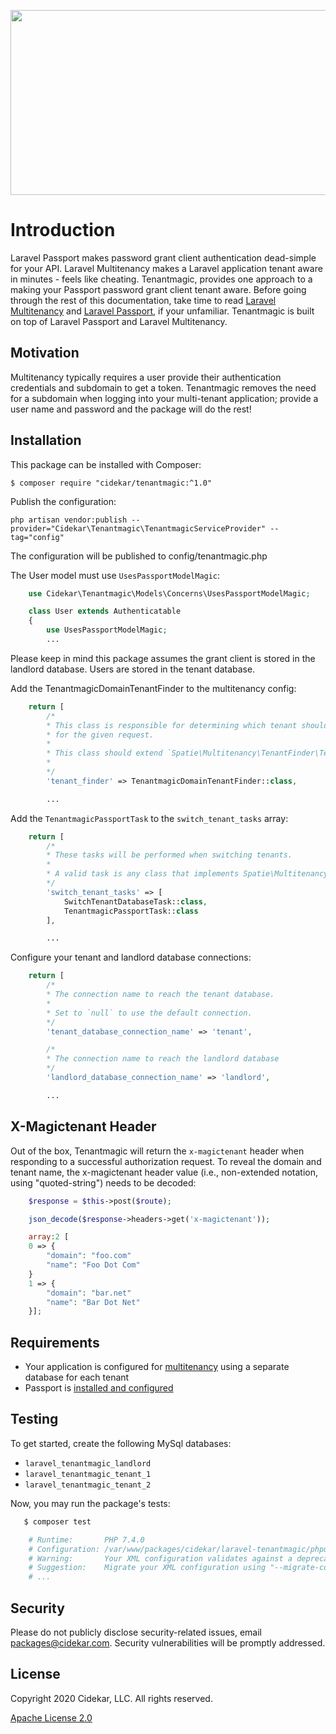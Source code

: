 <p align="center"><img src="https://user-images.githubusercontent.com/4164072/93266709-776d2800-f778-11ea-91a3-a48651b89882.png" width="516.5" height="296"></p>

# Introduction
Laravel Passport makes password grant client authentication dead-simple for your API.  Laravel Multitenancy makes a Laravel application tenant aware in minutes - feels like cheating. Tenantmagic, provides one approach to a making your Passport password grant client tenant aware. Before going through the rest of this documentation, take time to read [Laravel Multitenancy](https://spatie.be/docs/laravel-multitenancy/v1/installation/using-multiple-databases) and [Laravel Passport](https://laravel.com/docs/7.x/passport), if your unfamiliar. Tenantmagic is built on top of Laravel Passport and Laravel Multitenancy.

## Motivation
Multitenancy typically requires a user provide their authentication credentials and subdomain to get a token. Tenantmagic removes the need for a subdomain when logging into your multi-tenant application; provide a user name and password and the package will do the rest!

## Installation
This package can be installed with Composer:

```$ composer require "cidekar/tenantmagic:^1.0"```

Publish the configuration:

```php artisan vendor:publish --provider="Cidekar\Tenantmagic\TenantmagicServiceProvider" --tag="config"```

The configuration will be published to config/tenantmagic.php

The User model must use ```UsesPassportModelMagic```:

```php
    use Cidekar\Tenantmagic\Models\Concerns\UsesPassportModelMagic;

    class User extends Authenticatable
    {
        use UsesPassportModelMagic;
        ...

```
Please keep in mind this package assumes the grant client is stored in the landlord database. Users are stored in the tenant database.

Add the TenantmagicDomainTenantFinder to the multitenancy config:

```php
    return [
        /*
        * This class is responsible for determining which tenant should be current
        * for the given request.
        *
        * This class should extend `Spatie\Multitenancy\TenantFinder\TenantFinder`
        *
        */
        'tenant_finder' => TenantmagicDomainTenantFinder::class,

        ...

```

Add the ```TenantmagicPassportTask``` to the ```switch_tenant_tasks``` array:

```php
    return [
        /*
        * These tasks will be performed when switching tenants.
        *
        * A valid task is any class that implements Spatie\Multitenancy\Tasks\SwitchTenantTask
        */
        'switch_tenant_tasks' => [
            SwitchTenantDatabaseTask::class,
            TenantmagicPassportTask::class
        ],

        ...

```

Configure your tenant and landlord database connections:

```php
    return [
        /*
        * The connection name to reach the tenant database.
        *
        * Set to `null` to use the default connection.
        */
        'tenant_database_connection_name' => 'tenant',

        /*
        * The connection name to reach the landlord database
        */
        'landlord_database_connection_name' => 'landlord',

        ...

```
## X-Magictenant Header
Out of the box, Tenantmagic will return the ```x-magictenant``` header when responding to a successful authorization request. To reveal the domain and tenant name, the x-magictenant header value (i.e., non-extended notation, using "quoted-string") needs to be decoded:

```php
    $response = $this->post($route);

    json_decode($response->headers->get('x-magictenant'));

    array:2 [
    0 => {
        "domain": "foo.com"
        "name": "Foo Dot Com"
    }
    1 => {
        "domain": "bar.net"
        "name": "Bar Dot Net"
    }];
```

## Requirements
- Your application is configured for [multitenancy](https://spatie.be/docs/laravel-multitenancy/v1/installation/using-multiple-databases) using a separate database for each tenant
- Passport is [installed and configured](https://laravel.com/docs/7.x/passport#installation)

## Testing
To get started, create the following MySql databases:

- `laravel_tenantmagic_landlord`
- `laravel_tenantmagic_tenant_1`
- `laravel_tenantmagic_tenant_2`

Now, you may run the package's tests:

``` bash
   $ composer test

    # Runtime:       PHP 7.4.0
    # Configuration: /var/www/packages/cidekar/laravel-tenantmagic/phpunit.xml
    # Warning:       Your XML configuration validates against a deprecated schema.
    # Suggestion:    Migrate your XML configuration using "--migrate-configuration"!
    # ...
```

## Security
Please do not publicly disclose security-related issues, email packages@cidekar.com. Security vulnerabilities will be promptly addressed.

## License
Copyright 2020 Cidekar, LLC. All rights reserved.

[Apache License 2.0](./license.md)
